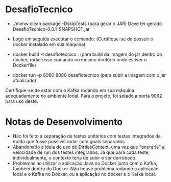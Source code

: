 # DesafioTecnico

- ./mvnw clean package -DskipTests (para gerar o JAR)
Deve ter gerado DesafioTecnico-0.0.1-SNAPSHOT.jar

- Logo em seguida executar o comando: (Certifique-se de possuir o docker instalado em sua máquina)

- docker build -t desafiotecnico . (para build da imagem do jar dentro do docker, rodar esse comando no mesmo diretório onde estiver o Dockerfile)
- docker run -p 8080:8080 desafiotecnico (para subir a imagem com o jar atualizado)

Certifique-se de estar com o Kafka rodando em sua máquina adequadamente no ambiente local. Para o projeto, foi setado a porta 9092 para uso deste.

# Notas de Desenvolvimento
- Não foi feito a separação de testes unitários com testes integrados de modo que fosse possível rodar com goals separados.
- Abandonado a ideia do uso do DirtiesContext, uma vez que "oneraria" a velocidade de run dos testes integrados. Já que para cada teste, individualmente, o contexto teria de subir e ser derrubado.
- Problemas ao utilizar a aplicação Java no Docker junto com o Kafka, também dentro do Docker. Não houve problema rodando a aplicação local e o Kafka no Docker, ou a aplicação no docker e o Kafka local.


